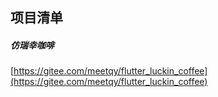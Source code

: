 ##   项目清单  

#####   仿瑞幸咖啡
[https://gitee.com/meetqy/flutter_luckin_coffee](https://gitee.com/meetqy/flutter_luckin_coffee)  


